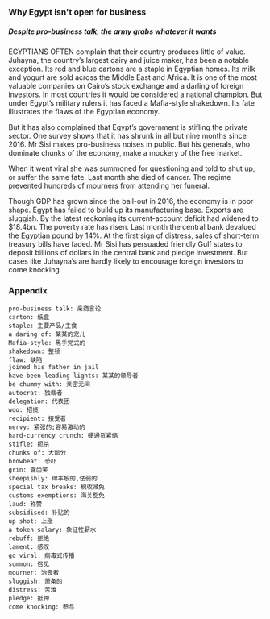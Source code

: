 ### Why Egypt isn't open for business

##### Despite pro-business talk, the army grabs whatever it wants


EGYPTIANS OFTEN complain that their country produces little of value. Juhayna, the country’s largest dairy and juice maker, has been a notable exception. Its red and blue cartons are a staple in Egyptian homes. Its milk and yogurt are sold across the Middle East and Africa. It is one of the most valuable companies on Cairo’s stock exchange and a darling of foreign investors. In most countries it would be considered a national champion. But under Egypt’s military rulers it has faced a Mafia-style shakedown. Its fate illustrates the flaws of the Egyptian economy.

But it has also complained that Egypt’s government is stifling the private sector. One survey shows that it has shrunk in all but nine months since 2016. Mr Sisi makes pro-business noises in public. But his generals, who dominate chunks of the economy, make a mockery of the free market.

When it went viral she was summoned for questioning and told to shut up, or suffer the same fate. Last month she died of cancer. The regime prevented hundreds of mourners from attending her funeral.

Though GDP has grown since the bail-out in 2016, the economy is in poor shape. Egypt has failed to build up its manufacturing base. Exports are sluggish. By the latest reckoning its current-account deficit had widened to $18.4bn. The poverty rate has risen. Last month the central bank devalued the Egyptian pound by 14%. At the first sign of distress, sales of short-term treasury bills have faded. Mr Sisi has persuaded friendly Gulf states to deposit billions of dollars in the central bank and pledge investment. But cases like Juhayna’s are hardly likely to encourage foreign investors to come knocking.

### Appendix
```
pro-business talk: 亲商言论
carton: 纸盒
staple: 主要产品/主食
a daring of: 某某的宠儿
Mafia-style: 黑手党式的
shakedown: 整顿
flaw: 缺陷
joined his father in jail
have been leading lights: 某某的领导者
be chummy with: 亲密无间
autocrat: 独裁者
delegation: 代表团
woo: 招揽
recipient: 接受者
nervy: 紧张的;容易激动的
hard-currency crunch: 硬通货紧缩
stifle: 扼杀
chunks of: 大部分
browbeat: 恐吓
grin: 露齿笑
sheepishly: 绵羊般的,怯弱的
special tax breaks: 税收减免
customs exemptions: 海关豁免
laud: 称赞
subsidised: 补贴的
up shot: 上涨
a token salary: 象征性薪水
rebuff: 拒绝
lament: 感叹
go viral: 病毒式传播
summon: 召见
mourner: 治丧者
sluggish: 萧条的
distress: 苦难
pledge: 抵押
come knocking: 参与
```
